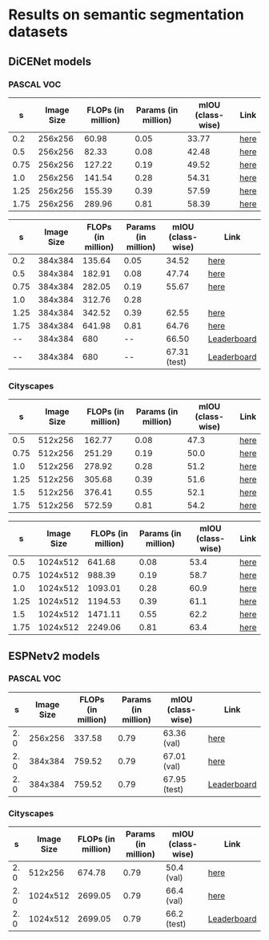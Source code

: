 # Results on semantic segmentation datasets


## DiCENet models

### PASCAL VOC

| s | Image Size | FLOPs (in million) | Params (in million) | mIOU (class-wise) | Link |
|---|---|---|---|---|---|
| 0.2 | 256x256 | 60.98 | 0.05 | 33.77 | [here](/model/segmentation/model_zoo/dicenet/dicenet_s_0.2_pascal_256x256.pth) |
| 0.5 | 256x256 | 82.33 | 0.08 | 42.48 | [here](/model/segmentation/model_zoo/dicenet/dicenet_s_0.5_pascal_256x256.pth) |
| 0.75 | 256x256 | 127.22 | 0.19 | 49.52 | [here](/model/segmentation/model_zoo/dicenet/dicenet_s_0.75_pascal_256x256.pth) |
| 1.0 | 256x256 | 141.54 | 0.28 | 54.31 | [here](/model/segmentation/model_zoo/dicenet/dicenet_s_1.0_pascal_256x256.pth) |
| 1.25 | 256x256 | 155.39 | 0.39 | 57.59 | [here](/model/segmentation/model_zoo/dicenet/dicenet_s_1.25_pascal_256x256.pth) |
| 1.75 | 256x256 | 289.96 | 0.81 | 58.39 | [here](/model/segmentation/model_zoo/dicenet/dicenet_s_1.75_pascal_256x256.pth) |


| s | Image Size | FLOPs (in million) | Params (in million) | mIOU (class-wise) | Link |
|---|---|---|---|---|---|
| 0.2 | 384x384 | 135.64 | 0.05 | 34.52 | [here](/model/segmentation/model_zoo/dicenet/dicenet_s_0.2_pascal_384x384.pth) |
| 0.5 | 384x384 | 182.91 | 0.08 | 47.74 | [here](/model/segmentation/model_zoo/dicenet/dicenet_s_0.5_pascal_384x384.pth) |
| 0.75 | 384x384 | 282.05 | 0.19 | 55.67 | [here](/model/segmentation/model_zoo/dicenet/dicenet_s_0.75_pascal_384x384.pth) |
| 1.0 | 384x384 | 312.76 | 0.28 | |  |
| 1.25 | 384x384 | 342.52 | 0.39 | 62.55 | [here](/model/segmentation/model_zoo/dicenet/dicenet_s_1.25_pascal_384x384.pth) |
| 1.75 | 384x384 | 641.98 | 0.81 | 64.76 | [here](/model/segmentation/model_zoo/dicenet/dicenet_s_1.75_pascal_384x384.pth) |
| -- | 384x384 | 680 | -- | 66.50 | [Leaderboard](http://host.robots.ox.ac.uk:8080/anonymous/Q8DARH.html) |
| -- | 384x384 | 680 | -- | 67.31 (test) | [Leaderboard](http://host.robots.ox.ac.uk:8080/anonymous/T44DHQ.html) |


### Cityscapes

| s | Image Size | FLOPs (in million) | Params (in million) | mIOU (class-wise) | Link |
|---|---|---|---|---|---|
| 0.5 | 512x256 | 162.77 | 0.08 | 47.3 | [here](/model/segmentation/model_zoo/dicenet/dicenet_s_0.5_city_512x256.pth) |
| 0.75 | 512x256 | 251.29 | 0.19 | 50.0 | [here](/model/segmentation/model_zoo/dicenet/dicenet_s_0.75_city_512x256.pth) |
| 1.0 | 512x256 | 278.92 | 0.28 | 51.2 | [here](/model/segmentation/model_zoo/dicenet/dicenet_s_1.0_city_512x256.pth) |
| 1.25 | 512x256 | 305.68 | 0.39 | 51.6 | [here](/model/segmentation/model_zoo/dicenet/dicenet_s_1.25_city_512x256.pth) |
| 1.5 | 512x256 | 376.41 | 0.55 | 52.1 | [here](/model/segmentation/model_zoo/dicenet/dicenet_s_1.5_city_512x256.pth) |
| 1.75 | 512x256 | 572.59 | 0.81 | 54.2 | [here](/model/segmentation/model_zoo/dicenet/dicenet_s_1.75_city_512x256.pth) |

| s | Image Size | FLOPs (in million) | Params (in million) | mIOU (class-wise) | Link |
|---|---|---|---|---|---|
| 0.5 | 1024x512 | 641.68 | 0.08 | 53.4 | [here](/model/segmentation/model_zoo/dicenet/dicenet_s_0.5_city_1024x512.pth) |
| 0.75 | 1024x512 | 988.39 | 0.19 | 58.7 | [here](/model/segmentation/model_zoo/dicenet/dicenet_s_0.75_city_1024x512.pth) |
| 1.0 | 1024x512 | 1093.01 | 0.28 | 60.9 | [here](/model/segmentation/model_zoo/dicenet/dicenet_s_1.0_city_1024x512.pth) |
| 1.25 | 1024x512 | 1194.53 | 0.39 | 61.1 | [here](/model/segmentation/model_zoo/dicenet/dicenet_s_1.25_city_1024x512.pth) |
| 1.5 | 1024x512 | 1471.11 | 0.55 | 62.2 | [here](/model/segmentation/model_zoo/dicenet/dicenet_s_1.5_city_1024x512.pth) |
| 1.75 | 1024x512 | 2249.06 | 0.81 | 63.4 | [here](/model/segmentation/model_zoo/dicenet/dicenet_s_1.75_city_1024x512.pth) |


## ESPNetv2 models


### PASCAL VOC

| s | Image Size | FLOPs (in million) | Params (in million) | mIOU (class-wise) | Link |
|---|---|---|---|---|---|
| 2. 0 | 256x256 | 337.58 | 0.79 |  63.36 (val) | [here](/model/segmentation/model_zoo/espnetv2/espnetv2_s_2.0_pascal_256x256.pth) |
| 2. 0 | 384x384 | 759.52 | 0.79 | 67.01 (val) | [here](/model/segmentation/model_zoo/espnetv2/espnetv2_s_2.0_pascal_384x384.pth) |
| 2. 0 | 384x384 | 759.52 | 0.79 | 67.95 (test) | [Leaderboard](http://host.robots.ox.ac.uk:8080/anonymous/DAMVRR.html) |

### Cityscapes

| s | Image Size | FLOPs (in million) | Params (in million) | mIOU (class-wise) | Link |
|---|---|---|---|---|---|
| 2. 0 | 512x256 | 674.78 | 0.79 | 50.4 (val) | [here](/model/segmentation/model_zoo/espnetv2/espnetv2_s_2.0_city_512x256.pth) |
| 2. 0 | 1024x512 | 2699.05 | 0.79 | 66.4 (val) | [here](/model/segmentation/model_zoo/espnetv2/espnetv2_s_2.0_city_512x256.pth) |
| 2. 0 | 1024x512 | 2699.05 | 0.79 | 66.2 (test) | [Leaderboard](https://www.cityscapes-dataset.com/benchmarks/) |

